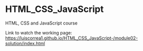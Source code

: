# HTML_CSS_JavaScript
HTML, CSS and JavaScript course 

Link to watch the working page: https://luiscorrea1.github.io/HTML_CSS_JavaScript-/module02-solution/index.html
